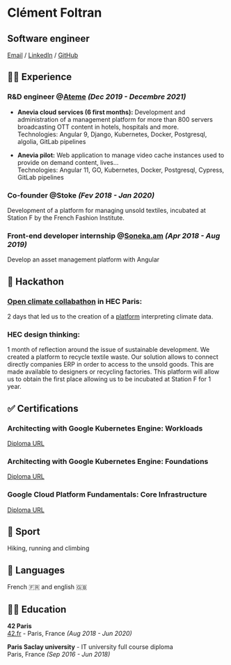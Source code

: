 # Clément Foltran

## Software engineer<br>

[Email](mailto:clement.foltran@protonmail.com) / [LinkedIn](https://www.linkedin.com/in/clementfoltran/) / [GitHub](https://github.com/cfoltran/)

## 👨‍💻 Experience

### **R&D engineer** @[Ateme](https://www.ateme.fr) *(Dec 2019 - Decembre 2021)*<br>
- **Anevia cloud services (6 first months):**
Development and administration of a management platform for more than 800 servers broadcasting OTT content in hotels, hospitals and more.<br>
Technologies: Angular 9, Django, Kubernetes, Docker, Postgresql, algolia, GitLab pipelines

- **Anevia pilot:**
Web application to manage video cache instances used to provide on demand content, lives...<br>
Technologies: Angular 11, GO, Kubernetes, Docker, Postgresql, Cypress, GitLab pipelines

### **Co-founder** @Stoke *(Fev 2018 - Jan 2020)*<br>
Development of a platform for managing unsold textiles, incubated at Station F by the French Fashion Institute.


### **Front-end developer** internship @[Soneka.am](https://www.soneka.am) *(Apr 2018 - Aug 2019)*<br>
Develop an asset management platform with Angular

## 🥷 Hackathon

### [Open climate collabathon](https://www.collabathon.openclimate.earth/) in HEC Paris:<br>
2 days that led us to the creation of a [platform](https://github.com/owalid/Collabathon_2019) interpreting climate data.

### HEC design thinking:<br>
1 month of reflection around the issue of sustainable development. We created a platform to recycle textile waste. Our solution allows to connect directly companies ERP in order to access to the unsold goods. This are made available to designers or recycling factories. This platform will allow us to obtain the first place allowing us to be incubated at Station F for 1 year. 

## ✅ Certifications

### Architecting with Google Kubernetes Engine: Workloads
[Diploma URL](https://www.coursera.org/account/accomplishments/certificate/A4AKGB86KU7A)

### Architecting with Google Kubernetes Engine: Foundations
[Diploma URL](https://www.coursera.org/account/accomplishments/certificate/L9JFVTRL8J79)

### Google Cloud Platform Fundamentals: Core Infrastructure
[Diploma URL](https://www.coursera.org/account/accomplishments/certificate/ZKDKE4QT9DAU)

## 💪 Sport

Hiking, running and climbing

## 💬 Languages

French 🇫🇷 and english 🇬🇧

## 👨‍🎓 Education

**42 Paris**<br>
[42.fr](https://42.fr/) - Paris, France _(Aug 2018 - Jun 2020)_ <br>

**Paris Saclay university** - IT university full course diploma<br>
Paris, France _(Sep 2016 - Jun 2018)_ <br>